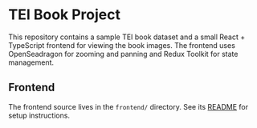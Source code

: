 # TEI Book Project

This repository contains a sample TEI book dataset and a small React +
TypeScript frontend for viewing the book images. The frontend uses
OpenSeadragon for zooming and panning and Redux Toolkit for state management.

## Frontend

The frontend source lives in the `frontend/` directory. See its
[README](frontend/README.md) for setup instructions.
